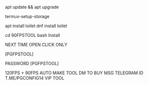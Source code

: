 apt update && apt upgrade

termux-setup-storage

apt install toilet
dnf install toilet

cd 90FPSTOOL
bash Install 

NEXT TIME OPEN 
CLICK ONLY 

[PGFPSTOOL]


PASSWORD [PGFPSTOOL]

120FPS + 90FPS AUTO MAKE TOOL DM TO BUY 
MSG TELEGRAM ID T.ME/PGCONFIG14
VIP TOOL
